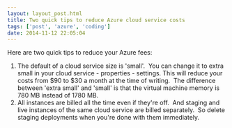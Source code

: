 ```yaml
---
layout: layout_post.html
title: Two quick tips to reduce Azure cloud service costs
tags: ['post', 'azure', 'coding']
date: 2014-11-12 22:05:04
---
```


Here are two quick tips to reduce your Azure fees:

1.  The default of a cloud service size is 'small'.  You can change it to extra small in your cloud service - properties - settings. This will reduce your costs from $90 to $30 a month at the time of writing.  The difference between 'extra small' and 'small' is that the virtual machine memory is 780 MB instead of 1780 MB.
2.  All instances are billed all the time even if they're off.  And staging and live instances of the same cloud service are billed separately.  So delete staging deployments when you're done with them immediately.
